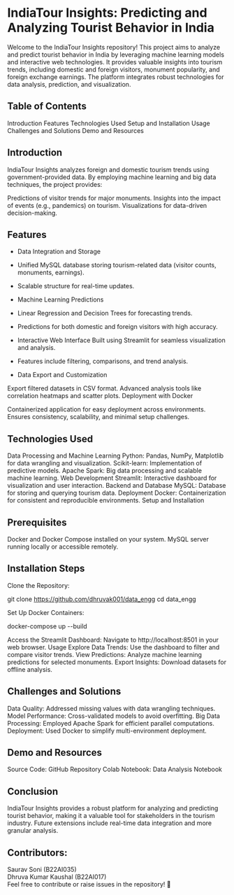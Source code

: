 # IndiaTour Insights: Predicting and Analyzing Tourist Behavior in India
Welcome to the IndiaTour Insights repository! This project aims to analyze and predict tourist behavior in India by leveraging machine learning models and interactive web technologies. It provides valuable insights into tourism trends, including domestic and foreign visitors, monument popularity, and foreign exchange earnings. The platform integrates robust technologies for data analysis, prediction, and visualization.</b>

## Table of Contents
Introduction</b>
Features</b>
Technologies Used</b>
Setup and Installation</b>
Usage</b>
Challenges and Solutions</b>
Demo and Resources</b>
## Introduction
IndiaTour Insights analyzes foreign and domestic tourism trends using government-provided data. By employing machine learning and big data techniques, the project provides:</b>

Predictions of visitor trends for major monuments.
Insights into the impact of events (e.g., pandemics) on tourism.
Visualizations for data-driven decision-making.

## Features
- Data Integration and Storage</b>

- Unified MySQL database storing tourism-related data (visitor counts, monuments, earnings).
- Scalable structure for real-time updates.</b>
- Machine Learning Predictions</b>

- Linear Regression and Decision Trees for forecasting trends.
- Predictions for both domestic and foreign visitors with high accuracy.</b>
- Interactive Web Interface</b> Built using Streamlit for seamless visualization and analysis.
- Features include filtering, comparisons, and trend analysis.</b>
- Data Export and Customization</b>

Export filtered datasets in CSV format.
Advanced analysis tools like correlation heatmaps and scatter plots.</b>
Deployment with Docker</b>

Containerized application for easy deployment across environments.
Ensures consistency, scalability, and minimal setup challenges.</b>
## Technologies Used
Data Processing and Machine Learning</b>
Python: Pandas, NumPy, Matplotlib for data wrangling and visualization.
Scikit-learn: Implementation of predictive models.
Apache Spark: Big data processing and scalable machine learning.</b>
Web Development</b>
Streamlit: Interactive dashboard for visualization and user interaction.</b>
Backend and Database</b>
MySQL: Database for storing and querying tourism data.</b>
Deployment</b>
Docker: Containerization for consistent and reproducible environments.</b>
Setup and Installation</b>

## Prerequisites
Docker and Docker Compose installed on your system.</b>
MySQL server running locally or accessible remotely.</b>
## Installation Steps
Clone the Repository:</b>

git clone https://github.com/dhruvak001/data_engg</b>
cd data_engg</b>

Set Up Docker Containers:</b>

docker-compose up --build</b>

Access the Streamlit Dashboard:</b>
Navigate to http://localhost:8501 in your web browser.</b>
Usage</b>
Explore Data Trends:
Use the dashboard to filter and compare visitor trends.</b>
View Predictions:
Analyze machine learning predictions for selected monuments.</b>
Export Insights:
Download datasets for offline analysis.</b>
## Challenges and Solutions
Data Quality:
Addressed missing values with data wrangling techniques.</b>
Model Performance:
Cross-validated models to avoid overfitting.</b>
Big Data Processing:
Employed Apache Spark for efficient parallel computations.</b>
Deployment:
Used Docker to simplify multi-environment deployment.</b>
## Demo and Resources
Source Code: GitHub Repository
Colab Notebook: Data Analysis Notebook</b>

## Conclusion
IndiaTour Insights provides a robust platform for analyzing and predicting tourist behavior, making it a valuable tool for stakeholders in the tourism industry. Future extensions include real-time data integration and more granular analysis.

## Contributors:

Saurav Soni (B22AI035)<br>
Dhruva Kumar Kaushal (B22AI017)<br>
Feel free to contribute or raise issues in the repository! 🚀
